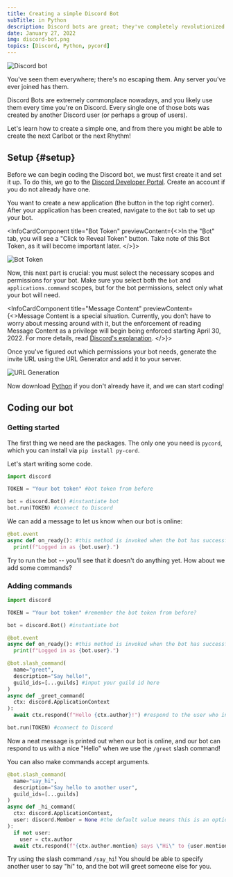 ```yaml
---
title: Creating a simple Discord Bot
subTitle: in Python
description: Discord bots are great; they've completely revolutionized the way people use Discord. Although it can seem difficult to begin creating one, it's actually quite simple if you know what is necessary and important. 
date: January 27, 2022
img: discord-bot.png
topics: [Discord, Python, pycord]
---
```


![Discord bot](/assets/images/discord-bot.png "Discord bot")

You've seen them everywhere; there's no escaping them. Any server you've ever joined has them. 

Discord Bots are extremely commonplace nowadays, and you likely use them every time you're on Discord. Every single one of those bots was created by another Discord user (or perhaps a group of users). 

Let's learn how to create a simple one, and from there you might be able to create the next Carlbot or the next Rhythm!

## Setup {#setup}

Before we can begin coding the Discord bot, we must first create it and set it up. To do this, we go to the <a href='https://discord.com/developers/applications' target='_blank'>Discord Developer Portal</a>. Create an account if you do 
not already have one. 

<!-- ![New application](/assets/images/discord-bot/create-new-app.png "Create new application") -->
You want to create a new application (the button in the top right corner). After your application has been created, navigate to the `Bot` tab to set up your bot.

<InfoCardComponent title="Bot Token" previewContent={<>In the "Bot" tab, you will see a "Click to Reveal Token" button. Take note of this Bot Token, as it will become important later.
</>}>

![Bot Token](/assets/images/discord-bot/bot-token.png "Bot Token")

</InfoCardComponent>


Now, this next part is crucial: you must select the necessary scopes and permissions for your bot. Make sure you select both 
the `bot` and `applications.command` scopes, but for the bot permissions, select only what your bot will need. 

<InfoCardComponent title="Message Content" previewContent={<>Message Content is a special situation. Currently, you don't have to worry about messing around with it, but the enforcement of reading Message Content as a privilege will begin being enforced starting April 30, 2022. For more details, read <a href='https://support.discord.com/hc/en-us/articles/360040720412' target='_blank'>Discord's explanation</a>.
</>}>
</InfoCardComponent>

Once you've figured out which permissions your bot needs, generate the invite URL using the URL Generator and add it to your server.

![URL Generation](/assets/images/discord-bot/url-generator.png "URL Generation")

Now download <a href="https://www.python.org" target="_blank">Python</a> if you don't already have it, and we can start coding!

## Coding our bot

### Getting started

The first thing we need are the packages. The only one you need is `pycord`, which you can install via `pip install py-cord`.

Let's start writing some code.

```py
import discord

TOKEN = "Your bot token" #bot token from before

bot = discord.Bot() #instantiate bot
bot.run(TOKEN) #connect to Discord
```

We can add a message to let us know when our bot is online:

```py
@bot.event
async def on_ready(): #this method is invoked when the bot has successfully connected
  print(f"Logged in as {bot.user}.")
```

Try to run the bot -- you'll see that it doesn't do anything yet. How about we add some commands?

### Adding commands

```py
import discord

TOKEN = "Your bot token" #remember the bot token from before?

bot = discord.Bot() #instantiate bot

@bot.event
async def on_ready(): #this method is invoked when the bot has successfully connected
  print(f"Logged in as {bot.user}.")

@bot.slash_command(
  name="greet",
  description="Say hello!",
  guild_ids=[...guilds] #input your guild id here
)
async def _greet_command(
  ctx: discord.ApplicationContext
):
  await ctx.respond(f"Hello {ctx.author}!") #respond to the user who invoked the command

bot.run(TOKEN) #connect to Discord
```

Now a neat message is printed out when our bot is online, and our bot can respond to us with a nice "Hello" when we use the `/greet` slash command!

You can also make commands accept arguments.

```py
@bot.slash_command(
  name="say_hi",
  description="Say hello to another user",
  guild_ids=[...guilds]
)
async def _hi_command(
  ctx: discord.ApplicationContext,
  user: discord.Member = None #the default value means this is an optional argument
):
  if not user:
    user = ctx.author
  await ctx.respond(f"{ctx.author.mention} says \"Hi\" to {user.mention}")
```

Try using the slash command `/say_hi`! You should be able to specify another user to say "hi" to, and the bot will greet someone else for you. 



